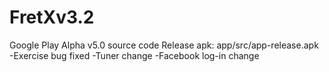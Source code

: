 # FretXv3.2
  Google Play Alpha v5.0 source code Release apk: app/src/app-release.apk
    -Exercise bug fixed
    -Tuner change
    -Facebook log-in change
